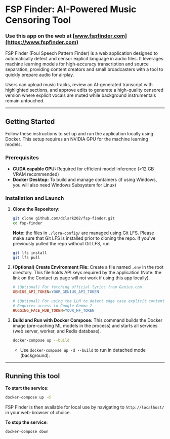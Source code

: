 # FSP Finder: AI-Powered Music Censoring Tool

### Use this app on the web at [www.fspfinder.com](https://www.fspfinder.com)


FSP Finder (Foul Speech Pattern Finder) is a web application designed to automatically detect and censor explicit language in audio files. It leverages machine learning models for high-accuracy transcription and source separation, providing content creators and small broadcasters with a tool to quickly prepare audio for airplay.

Users can upload music tracks, review an AI-generated transcript with highlighted sections, and approve edits to generate a high-quality censored version where explicit vocals are muted while background instrumentals remain untouched.

---

## Getting Started

Follow these instructions to set up and run the application locally using Docker. This setup requires an NVIDIA GPU for the machine learning models.

### Prerequisites

* **CUDA capable GPU:** Required for efficient model inference (>12 GB VRAM recommended)
* **Docker Desktop:** To build and manage containers (if using Windows, you will also need Windows Subsystem for Linux)

### Installation and Launch

1.  **Clone the Repository:**
    ```bash
    git clone github.com/dclark202/fsp-finder.git
    cd fsp-finder
    ```

    **Note**: the files in `./lora-config/` are managed using Git LFS. Please make sure that Git LFS is installed prior to cloning the repo. If you've previously pulled the repo without Git LFS, run

    ```bash
    git lfs install
    git lfs pull
    ```

3.  **(Optional) Create Environment File:**
    Create a file named `.env` in the root directory. This file holds API keys required by the application (Note: the link on the Contact us page will not work if using this app locally).
    ```ini
    # (Optional) For fetching official lyrics from Genius.com
    GENIUS_API_TOKEN=YOUR_GENIUS_API_TOKEN

    # (Optional) For using the LLM to detect edge case explicit content
    # Requires access to Google Gemma 2
    HUGGING_FACE_HUB_TOKEN=YOUR_HF_TOKEN
    ```

4.  **Build and Run with Docker Compose:**
    This command builds the Docker image (pre-caching ML models in the process) and starts all services (web server, worker, and Redis database).

    ```bash
    docker-compose up --build
    ```
    * Use `docker-compose up -d --build` to run in detached mode (background).

---

## Running this tool

**To start the service**: 
```bash
docker-compose up -d
```

FSP Finder is then available for local use by navigating to `http://localhost/` in your web-browser of choice.

**To stop the service**: 
```bash
docker-compose down
```
